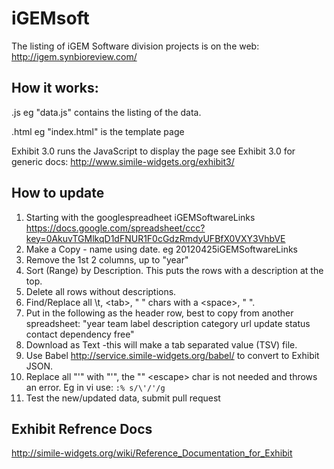 iGEMsoft
========
The listing of iGEM Software division projects is on the web:
http://igem.synbioreview.com/

How it works:
-------------
.js eg "data.js" contains the listing of the data.

.html eg "index.html" is the template page

Exhibit 3.0 runs the JavaScript to display the page
see Exhibit 3.0 for generic docs: http://www.simile-widgets.org/exhibit3/

How to update
------------

1. Starting with the googlespreadheet iGEMSoftwareLinks https://docs.google.com/spreadsheet/ccc?key=0AkuvTGMlkqD1dFNUR1F0cGdzRmdyUFBfX0VXY3VhbVE
2. Make a Copy - name using date. eg 20120425iGEMSoftwareLinks
3. Remove the 1st 2 columns, up to "year"
4. Sort (Range) by Description. This puts the rows with a description at the top.
5. Delete all rows without descriptions.
6. Find/Replace all \t, \<tab\>, "	" chars with a \<space\>, " ".
7. Put in the following as the header row, best to copy from another spreadsheet: "year	team	label	description	category	url	update	status	contact	dependency	free"
8. Download as Text -this will make a tab separated value (TSV) file.
9. Use Babel http://service.simile-widgets.org/babel/ to convert to Exhibit JSON.
10. Replace all "\'" with "'", the "\" \<escape\> char is not needed and throws an error. Eg in vi use: <code>:% s/\\'/'/g </code>
11. Test the new/updated data, submit pull request

Exhibit Refrence Docs
---------------------
http://simile-widgets.org/wiki/Reference_Documentation_for_Exhibit

